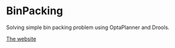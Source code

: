 # BinPacking
Solving simple bin packing problem using OptaPlanner and Drools.

[The website](https://blog.epigno.systems/2018/03/18/bin-packing-with-optaplanner-and-drools/)
